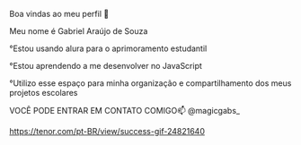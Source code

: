 Boa vindas ao meu perfil 🏀

Meu nome é Gabriel Araújo de Souza

°Estou usando alura para o aprimoramento estudantil

°Estou aprendendo a me desenvolver no JavaScript

°Utilizo esse espaço para minha organização e compartilhamento dos meus projetos escolares

VOCÊ PODE ENTRAR EM CONTATO COMIGO📫
@magicgabs_

https://tenor.com/pt-BR/view/success-gif-24821640

